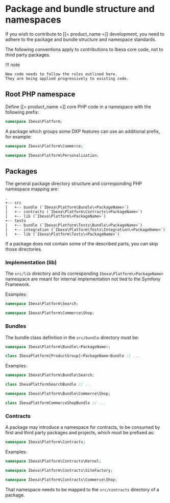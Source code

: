 # Package and bundle structure and namespaces

If you wish to contribute to [[= product_name =]] development,
you need to adhere to the package and bundle structure and namespace standards.

The following conventions apply to contributions to Ibexa core code, not to third party packages.

!!! note

    New code needs to follow the rules outlined here.
    They are being applied progressively to existing code.

## Root PHP namespace

Define [[= product_name =]] core PHP code in a namespace with the following prefix:

```php
namespace Ibexa\Platform;
```

A package which groups some DXP features can use an additional prefix, for example:

```php
namespace Ibexa\Platform\Commerce;
```

```php
namespace Ibexa\Platform\Personalization;
```

## Packages

The general package directory structure and corresponding PHP namespace mapping are:

```
.
+-- src
|   +-- bundle (`Ibexa\Platform\Bundle\<PackageName>`)
|   +-- contracts (`Ibexa\Platform\Contracts\<PackageName>`)
|   +-- lib (`Ibexa\Platform\<PackageName>`)
+-- tests
|   +-- bundle (`Ibexa\Platform\Tests\Bundle\<PackageName>`)
|   +-- integration (`Ibexa\Platform\Tests\Integration\<PackageName>`)
|   +-- lib (`Ibexa\Platform\Tests\<PackageName>`)
```

If a package does not contain some of the described parts, you can skip those directories.

### Implementation (lib)

The `src/lib` directory and its corresponding `Ibexa\Platform\<PackageName>` namespace are meant for internal implementation not tied to the Symfony Framework.

Examples:

```php
namespace Ibexa\Platform\Search;
```

```php
namespace Ibexa\Platform\Commerce\Shop;
```

### Bundles

The bundle class definition in the `src/bundle` directory must be:

```php
namespace Ibexa\Platform\Bundle\<PackageName>;

class IbexaPlatform[ProductGroup]<PackageName>Bundle // ...
```

Examples:


```php
namespace Ibexa\Platform\Bundle\Search;

class IbexaPlatformSearchBundle // ...
```

```php
namespace Ibexa\Platform\Bundle\Commerce\Shop;

class IbexaPlatformCommerceShopBundle // ...
```

### Contracts

A package may introduce a namespace for contracts, to be consumed by first and third party packages
and projects, which must be prefixed as:

```php
namespace Ibexa\Platform\Contracts;
```

Examples:

```php
namespace Ibexa\Platform\Contracts\Kernel;
```

```php
namespace Ibexa\Platform\Contracts\SiteFactory;
```

```php
namespace Ibexa\Platform\Contracts\Commerce\Shop;
```

That namespace needs to be mapped to the `src/contracts` directory of a package.
